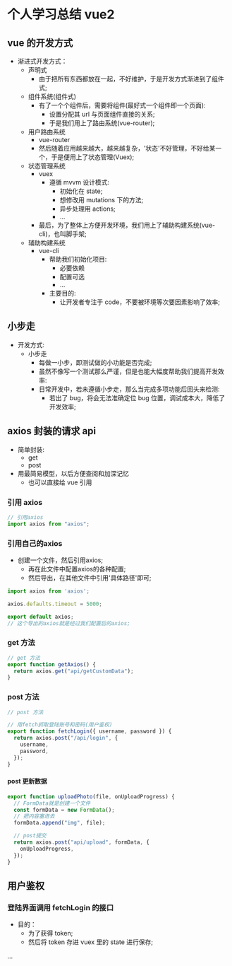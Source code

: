 # 个人学习总结 vue2

## vue 的开发方式

- 渐进式开发方式：
  - 声明式
    - 由于把所有东西都放在一起，不好维护，于是开发方式渐进到了组件式;
  - 组件系统(组件式)
    - 有了一个个组件后，需要将组件(最好式一个组件即一个页面):
      - 设置分配其 url 与页面组件直接的关系;
      - 于是我们用上了路由系统(vue-router);
  - 用户路由系统
    - vue-router
    - 然后随着应用越来越大，越来越复杂，'状态'不好管理，不好给某一个，于是便用上了状态管理(Vuex);
  - 状态管理系统
    - vuex
      - 遵循 mvvm 设计模式:
        - 初始化在 state;
        - 想修改用 mutations 下的方法;
        - 异步处理用 actions;
        - ...
    - 最后，为了整体上方便开发环境，我们用上了辅助构建系统(vue-cli)，也叫脚手架;
  - 辅助构建系统
    - vue-cli
      - 帮助我们初始化项目:
        - 必要依赖
        - 配置可选
        - ...
      - 主要目的:
        - 让开发者专注于 code，不要被环境等次要因素影响了效率;

## 小步走

- 开发方式:
  - 小步走
    - 每做一小步，即测试做的小功能是否完成;
    - 虽然不像写一个测试那么严谨，但是也能大幅度帮助我们提高开发效率:
    - 日常开发中，若未遵循小步走，那么当完成多项功能后回头来检测:
      - 若出了 bug，将会无法准确定位 bug 位置，调试成本大，降低了开发效率;

## axios 封装的请求 api

- 简单封装:
  - get
  - post
- 用最简易模型，以后方便查阅和加深记忆
  - 也可以直接给 vue 引用

### 引用 axios

```js
// 引用axios
import axios from "axios";
```

### 引用自己的axios

- 创建一个文件，然后引用axios;
    - 再在此文件中配置axios的各种配置;
    - 然后导出，在其他文件中引用'具体路径'即可;
```js
import axios from 'axios';

axios.defaults.timeout = 5000;

export default axios;
// 这个导出的axios就是经过我们配置后的axios;
```

### get 方法

```js
// get 方法
export function getAxios() {
  return axios.get("api/getCustomData");
}
```

### post 方法

```js
// post 方法

// 用fetch抓取登陆账号和密码(用户鉴权)
export function fetchLogin({ username, password }) {
  return axios.post("/api/login", {
    username,
    password,
  });
}
```

#### post 更新数据

```js
export function uploadPhoto(file, onUploadProgress) {
  // FormData就是创建一个文件
  const formData = new FormData();
  // 把内容塞进去
  formData.append("img", file);

  // post提交
  return axios.post("api/upload", formData, {
    onUploadProgress,
  });
}
```

## 用户鉴权

### 登陆界面调用 fetchLogin 的接口

- 目的：
  - 为了获得 token;
  - 然后将 token 存进 vuex 里的 state 进行保存;

...
